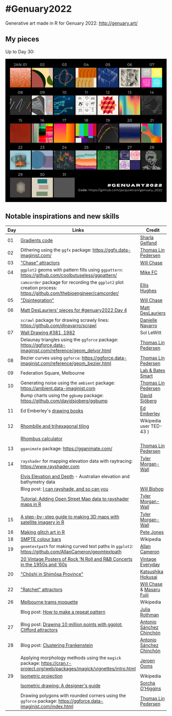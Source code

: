 # #Genuary2022

Generative art made in R for Genuary 2022: http://genuary.art/

## My pieces

Up to Day 30:

![](https://raw.githubusercontent.com/jacquietran/genuary_2022/main/img/genuary2022_collated_to_day30.png)

## Notable inspirations and new skills

| Day | Links | Credit |
|---|---|---|
| 01 | [Gradients code](https://github.com/sharlagelfand/gradients) | [Sharla Gelfand](https://twitter.com/sharlagelfand) |
| 02 | Dithering using the `ggfx` package: https://ggfx.data-imaginist.com/ | [Thomas Lin Pedersen](https://twitter.com/thomasp85) |
| 03 | ["Chase" attractors](https://www.williamrchase.com/post/strange-attractors-12-months-of-art-february/) | [Will Chase](https://twitter.com/W_R_Chase) |
| 04 | `ggplot2` geoms with pattern fills using `ggpattern`: https://github.com/coolbutuseless/ggpattern/ | [Mike FC](https://twitter.com/coolbutuseless) |
|    | `camcorder` package for recording the `ggplot2` plot creation process: https://github.com/thebioengineer/camcorder/ | [Ellis Hughes](https://twitter.com/ellis_hughes) |
| 05 | ["Disintegration"](https://www.williamrchase.com/post/disintegration-12-months-of-art-october/) | [Will Chase](https://twitter.com/W_R_Chase) |
| 06 | [Matt DesLauriers' pieces for #genuary2022 Day 4](https://twitter.com/mattdesl/status/1478322540435103749) | [Matt DesLauriers](https://twitter.com/mattdesl) |
|    | `scrawl` package for drawing scrawly lines: https://github.com/djnavarro/scrawl | [Danielle Navarro](https://twitter.com/djnavarro) |
| 07 | [Wall Drawing #381, 1982](https://www.artsy.net/artwork/sol-lewitt-wall-drawing-number-381?utm_source=pocket_mylist) | Sol LeWitt |
|    | Delaunay triangles using the `ggforce` package: https://ggforce.data-imaginist.com/reference/geom_delvor.html | [Thomas Lin Pedersen](https://twitter.com/thomasp85) |
| 08 | Bezier curves using `ggforce`: https://ggforce.data-imaginist.com/reference/geom_bezier.html | [Thomas Lin Pedersen](https://twitter.com/thomasp85) |
| 09 | Federation Square, Melbourne | [Lab & Bates Smart](https://fedsquare.com/history-design) |
| 10 | Generating noise using the `ambient` package: https://ambient.data-imaginist.com | [Thomas Lin Pedersen](https://twitter.com/thomasp85) |
|    | Bump charts using the `ggbump` package: https://github.com/davidsjoberg/ggbump | [David Sjöberg](https://twitter.com/davsjob) |
| 11 | Ed Emberley's [drawing books](https://austinkleon.com/2009/11/21/ed-emberleys-make-a-world/) | [Ed Emberley](https://www.youtube.com/watch?v=gRWXyOsui54) |
| 12 | [Rhombille and trihexagonal tiling](https://en.wikipedia.org/wiki/File:P3_dual.png) | Wikipedia user TED-43 } |
|    | [Rhombus calculator](https://areavolumecalculator.com/rhombus-calculator/) | |
| 13 | `gganimate` package: https://gganimate.com/ | [Thomas Lin Pedersen](https://twitter.com/thomasp85) |
| 14 | `rayshader` for mapping elevation data with raytracing: https://www.rayshader.com | [Tyler Morgan-Wall](https://twitter.com/tylermorganwall) |
|    | [Elvis Elevation and Depth](https://elevation.fsdf.org.au/) - Australian elevation and bathymetry data | |
|    | Blog post: [I can rayshade, and so can you](https://wcmbishop.github.io/rayshader-demo/?utm_source=pocket_mylist) | [Will Bishop](https://twitter.com/wcmbishop) |
|    | [Tutorial: Adding Open Street Map data to rayshader maps in R](https://www.tylermw.com/adding-open-street-map-data-to-rayshader-maps-in-r/) | [Tyler Morgan-Wall](https://twitter.com/tylermorganwall) |
| 15 | [A step-by-step guide to making 3D maps with satellite imagery in R](https://www.tylermw.com/a-step-by-step-guide-to-making-3d-maps-with-satellite-imagery-in-r/) | [Tyler Morgan-Wall](https://twitter.com/tylermorganwall) |
| 16 | [Making glitch art in R](https://www.petejon.es/posts/2020-03-09-glitch-art-in-r/) | [Pete Jones](https://twitter.com/pj_mcr) |
| 18 | [SMPTE colour bars](https://en.wikipedia.org/wiki/Test_card) | Wikipedia |
| 19 | `geomtextpath` for making curved text paths in `ggplot2`: https://github.com/AllanCameron/geomtextpath | [Allan Cameron](https://twitter.com/Dr_AllanCameron) |
|    | [20 Vintage Posters of Rock ’N Roll and R&B Concerts in the 1950s and ’60s](https://www.vintag.es/2020/05/vintage-music-posters.html) | [Vintage Everyday](https://www.vintag.es) |
| 20 | ["Chôshi in Shimôsa Province"](https://commons.wikimedia.org/wiki/File:Hokusai_1760-1849_Ocean_waves.jpg) | [Katsushika Hokusai](https://en.wikipedia.org/wiki/Hokusai) |
| 22 | ["Ratchet" attractors](https://www.williamrchase.com/post/strange-attractors-12-months-of-art-february/) | [Will Chase](https://twitter.com/W_R_Chase) & [Masaru Fujii](https://twitter.com/ozachou_g) |
| 26 | [Melbourne trams moquette](https://upload.wikimedia.org/wikipedia/commons/thumb/2/2d/B2-class_Melbourne_tram_interior%2C_2013.JPG/2560px-B2-class_Melbourne_tram_interior%2C_2013.JPG) | Wikipedia |
|    | Blog post: [How to make a repeat pattern](https://www.designsponge.com/2017/10/welcome-julia-and-how-to-make-a-repeat-pattern.html) | [Julia Rothman](https://www.juliarothman.com/) |
| 27 | Blog post: [Drawing 10 million points with ggplot: Clifford attractors](https://fronkonstin.com/2017/11/07/drawing-10-million-points-with-ggplot-clifford-attractors/) | [Antonio Sánchez Chinchón](https://twitter.com/aschinchon) |
| 28 | Blog post: [Clustering Frankenstein](https://fronkonstin.com/2019/08/05/clustering-frankenstein/) | [Antonio Sánchez Chinchón](https://twitter.com/aschinchon) |
|    | Applying morphology methods using the `magick` package: https://cran.r-project.org/web/packages/magick/vignettes/intro.html | [Jeroen Ooms](https://twitter.com/opencpu) |
| 29 | [Isometric projection](https://en.wikipedia.org/wiki/Isometric_projection) | Wikipedia |
|    | [Isometric drawing: A designer's guide](https://www.creativebloq.com/features/isometric-drawing?utm_source=pocket_mylist) | [Sorcha O'Higgins](https://www.creativebloq.com/features/isometric-drawing?utm_source=pocket_mylist) |
|    | Drawing polygons with rounded corners using the `ggforce` package: https://ggforce.data-imaginist.com/index.html | [Thomas Lin Pedersen](https://twitter.com/thomasp85) |